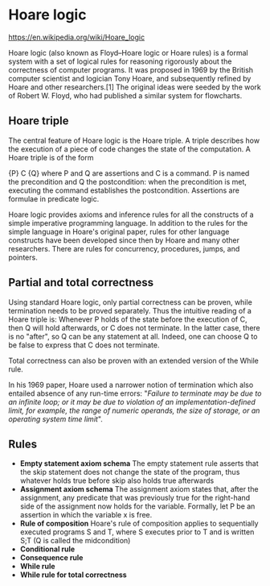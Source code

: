 # Hoare logic

https://en.wikipedia.org/wiki/Hoare_logic

Hoare logic (also known as Floyd–Hoare logic or Hoare rules) is a formal system with a set of logical rules for reasoning rigorously about the correctness of computer programs. It was proposed in 1969 by the British computer scientist and logician Tony Hoare, and subsequently refined by Hoare and other researchers.[1] The original ideas were seeded by the work of Robert W. Floyd, who had published a similar system for flowcharts.


## Hoare triple
The central feature of Hoare logic is the Hoare triple. A triple describes how the execution of a piece of code changes the state of the computation. A Hoare triple is of the form

{P} C {Q}
where P and Q are assertions and C is a command. P is named the precondition and Q the postcondition: when the precondition is met, executing the command establishes the postcondition. Assertions are formulae in predicate logic.

Hoare logic provides axioms and inference rules for all the constructs of a simple imperative programming language. In addition to the rules for the simple language in Hoare's original paper, rules for other language constructs have been developed since then by Hoare and many other researchers. There are rules for concurrency, procedures, jumps, and pointers.

## Partial and total correctness
Using standard Hoare logic, only partial correctness can be proven, while termination needs to be proved separately. Thus the intuitive reading of a Hoare triple is: Whenever P holds of the state before the execution of C, then Q will hold afterwards, or C does not terminate. In the latter case, there is no "after", so Q can be any statement at all. Indeed, one can choose Q to be false to express that C does not terminate.

Total correctness can also be proven with an extended version of the While rule.

In his 1969 paper, Hoare used a narrower notion of termination which also entailed absence of any run-time errors: "_Failure to terminate may be due to an infinite loop; or it may be due to violation of an implementation-defined limit, for example, the range of numeric operands, the size of storage, or an operating system time limit_".

## Rules
- **Empty statement axiom schema**
  The empty statement rule asserts that the skip statement does not change the state of the program, thus whatever holds true before skip also holds true afterwards
- **Assignment axiom schema**
  The assignment axiom states that, after the assignment, any predicate that was previously true for the right-hand side of the assignment now holds for the variable. Formally, let P be an assertion in which the variable x is free.
- **Rule of composition**
  Hoare's rule of composition applies to sequentially executed programs S and T, where S executes prior to T and is written S;T (Q is called the midcondition)
- **Conditional rule**
- **Consequence rule**
- **While rule**
- **While rule for total correctness**

